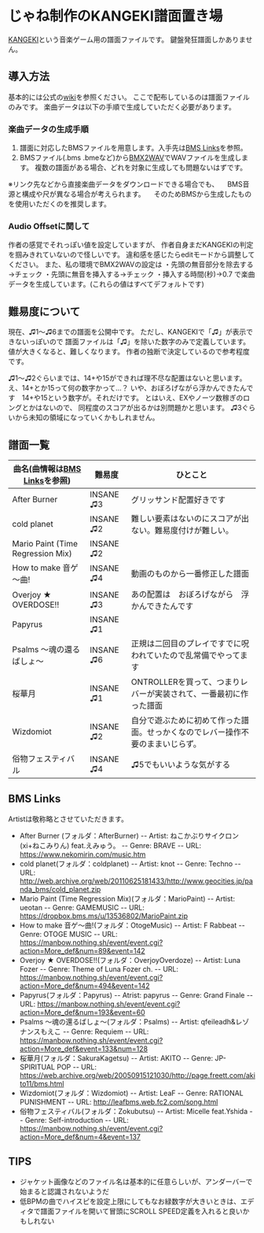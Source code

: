 # じゃね制作のKANGEKI譜面置き場

[KANGEKI](https://www.kangeki.org/start)という音楽ゲーム用の譜面ファイルです。
鍵盤発狂譜面しかありません。

## 導入方法

基本的には公式の[wiki](https://www.kangeki.org/select/music)を参照ください。
ここで配布しているのは譜面ファイルのみです。
楽曲データは以下の手順で生成していただく必要があります。

### 楽曲データの生成手順

 1. 譜面に対応したBMSファイルを用意します。入手先は[BMS Links](#BMS-Links)を参照。
 2. BMSファイル(.bms .bmeなど)から[BMX2WAV](https://childs.squares.net/program/bmx2wav/)でWAVファイルを生成します。
 複数の譜面がある場合、どれを対象に生成しても問題ないはずです。

※リンク先などから直接楽曲データをダウンロードできる場合でも、
　BMS音源と構成や尺が異なる場合が考えられます。
　そのためBMSから生成したものを使用いただくのを推奨します。

### Audio Offsetに関して

作者の感覚でそれっぽい値を設定していますが、
作者自身まだKANGEKIの判定を掴みきれていないので怪しいです。
違和感を感じたらeditモードから調整してください。
また、私の環境でBMX2WAVの設定は
・先頭の無音部分を除去する→チェック
・先頭に無音を挿入する→チェック
・挿入する時間(秒)→0.7
で楽曲データを生成しています。(これらの値はすべてデフォルトです)

## 難易度について

現在、♫1～♫6までの譜面を公開中です。
ただし、KANGEKIで「♫」が表示できないっぽいので
譜面ファイルは「♫」を除いた数字のみで定義しています。
値が大きくなると、難しくなります。
作者の独断で決定しているので参考程度です。

♫1～♫2ぐらいまでは、14+や15ができれば理不尽な配置はないと思います。
え、14+とか15って何の数字かって…？
いや、おぼろげながら浮かんできたんです　14+や15という数字が。それだけです。
とはいえ、EXやノーツ数稼ぎのロングとかはないので、
同程度のスコアが出るかは別問題かと思います。
♫3ぐらいから未知の領域になっていくかもしれません。

## 譜面一覧

| 曲名(曲情報は[BMS Links](#BMS-Links)を参照) | 難易度 | ひとこと |
|--|--|--|
| After Burner | INSANE ♫3 | グリッサンド配置好きです |
| cold planet | INSANE ♫2 | 難しい要素はないのにスコアが出ない。難易度付けが難しい。 |
| Mario Paint (Time Regression Mix) | INSANE ♫2 |  |
| How to make 音ゲ～曲! | INSANE ♫4 | 動画のものから一番修正した譜面 |
| Overjoy ★ OVERDOSE!! | INSANE ♫3 | あの配置は　おぼろげながら　浮かんできたんです |
| Papyrus | INSANE ♫1 |  |
| Psalms ～魂の還るばしょ～ | INSANE ♫6 | 正規は二回目のプレイですでに呪われていたので乱常備でやってます |
| 桜華月 | INSANE ♫1 | ONTROLLERを買って、つまりレバーが実装されて、一番最初に作った譜面 |
| Wizdomiot | INSANE ♫2 | 自分で遊ぶために初めて作った譜面。せっかくなのでレバー操作不要のままいじらず。 |
| 俗物フェスティバル | INSANE ♫4 | ♫5でもいいような気がする |


## BMS Links

Artistは敬称略とさせていただきます。

- After Burner (フォルダ：AfterBurner)
-- Artist: ねこかぶりサイクロン(xi+ねこみりん) feat.えみゅう。
-- Genre: BRAVE
-- URL: https://www.nekomirin.com/music.htm
- cold planet(フォルダ：coldplanet)
-- Artist: knot
-- Genre: Techno
-- URL: http://web.archive.org/web/20110625181433/http://www.geocities.jp/panda_bms/cold_planet.zip
- Mario Paint (Time Regression Mix)(フォルダ：MarioPaint)
-- Artist: ueotan
-- Genre: GAMEMUSIC
-- URL: https://dropbox.bms.ms/u/13536802/MarioPaint.zip
- How to make 音ゲ～曲!(フォルダ：OtogeMusic)
-- Artist: F Rabbeat
-- Genre: OTOGE MUSIC
-- URL: https://manbow.nothing.sh/event/event.cgi?action=More_def&num=89&event=142
- Overjoy ★ OVERDOSE!!(フォルダ：OverjoyOverdoze)
-- Artist: Luna Fozer
-- Genre: Theme of Luna Fozer ch.
-- URL: https://manbow.nothing.sh/event/event.cgi?action=More_def&num=494&event=142
- Papyrus(フォルダ：Papyrus)
-- Atrist: papyrus
-- Genre: Grand Finale
-- URL: https://manbow.nothing.sh/event/event.cgi?action=More_def&num=193&event=60
- Psalms ～魂の還るばしょ～(フォルダ：Psalms)
-- Artist: qfeileadh&レゾナンスもえこ
-- Genre: Requiem
-- URL: https://manbow.nothing.sh/event/event.cgi?action=More_def&event=133&num=128
- 桜華月(フォルダ：SakuraKagetsu)
-- Artist: AKITO
-- Genre: JP-SPIRITUAL POP
-- URL: https://web.archive.org/web/20050915121030/http://page.freett.com/akito11/bms.html
- Wizdomiot(フォルダ：Wizdomiot)
-- Artist: LeaF
-- Genre: RATIONAL PUNISHMENT
-- URL: http://leafbms.web.fc2.com/song.html
- 俗物フェスティバル(フォルダ：Zokubutsu)
-- Artist: Micelle feat.Yshida
-- Genre: Self-introduction
-- URL: https://manbow.nothing.sh/event/event.cgi?action=More_def&num=4&event=137

## TIPS
- ジャケット画像などのファイル名は基本的に任意らしいが、アンダーバーで始まると認識されないようだ
- 低BPMの曲でハイスピを設定上限にしてもなお緑数字が大きいときは、エディタで譜面ファイルを開いて冒頭にSCROLL SPEED定義を入れると良いかもしれない